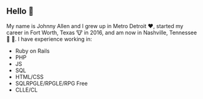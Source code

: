 ## Hello 👋

My name is Johnny Allen and I grew up in Metro Detroit :heart:, started my career in Fort Worth, Texas :cow: in 2016, and am now in Nashville, Tennessee :musical_note: :guitar:.
I have experience working in:
 - Ruby on Rails 
 - PHP
 - JS
 - SQL
 - HTML/CSS
 - SQLRPGLE/RPGLE/RPG Free
 - CLLE/CL

<!--
**john-r-r-allen/john-r-r-allen** is a ✨ _special_ ✨ repository because its `README.md` (this file) appears on your GitHub profile.

Here are some ideas to get you started:

- 🔭 I’m currently working on ...
- 🌱 I’m currently learning ...
- 👯 I’m looking to collaborate on ...
- 🤔 I’m looking for help with ...
- 💬 Ask me about ...
- 📫 How to reach me: ...
- 😄 Pronouns: ...
- ⚡ Fun fact: ...
-->
